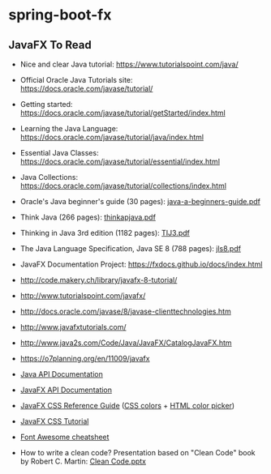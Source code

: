 # spring-boot-fx


## JavaFX To Read
* Nice and clear Java tutorial: https://www.tutorialspoint.com/java/
* Official Oracle Java Tutorials site: https://docs.oracle.com/javase/tutorial/ 
* Getting started: https://docs.oracle.com/javase/tutorial/getStarted/index.html
* Learning the Java Language: https://docs.oracle.com/javase/tutorial/java/index.html
* Essential Java Classes: https://docs.oracle.com/javase/tutorial/essential/index.html
* Java Collections: https://docs.oracle.com/javase/tutorial/collections/index.html
* Oracle's Java beginner's guide (30 pages): [java-a-beginners-guide.pdf](https://wikis.cern.ch/download/attachments/93552680/java-a-beginners-guide.pdf?version=1&modificationDate=1490865976000&api=v2)
* Think Java (266 pages): [thinkapjava.pdf](https://wikis.cern.ch/download/attachments/93552680/thinkapjava.pdf?version=1&modificationDate=1490866150000&api=v2)
* Thinking in Java 3rd edition (1182 pages): [TIJ3.pdf](https://wikis.cern.ch/download/attachments/93552680/TIJ3.pdf?version=1&modificationDate=1490866213000&api=v2)
* The Java Language Specification, Java SE 8 (788 pages): [jls8.pdf](https://wikis.cern.ch/download/attachments/93552680/jls8.pdf?version=1&modificationDate=1490866248000&api=v2)

* JavaFX Documentation Project: https://fxdocs.github.io/docs/index.html
* http://code.makery.ch/library/javafx-8-tutorial/
* http://www.tutorialspoint.com/javafx/
* http://docs.oracle.com/javase/8/javase-clienttechnologies.htm
* http://www.javafxtutorials.com/
* http://www.java2s.com/Code/Java/JavaFX/CatalogJavaFX.htm
* https://o7planning.org/en/11009/javafx

* [Java API Documentation](https://docs.oracle.com/javase/8/docs/api/)
* [JavaFX API Documentation](https://docs.oracle.com/javase/8/javafx/api/toc.htm)
* [JavaFX CSS Reference Guide](https://docs.oracle.com/javase/8/javafx/api/javafx/scene/doc-files/cssref.html) ([CSS colors](https://docs.oracle.com/javase/8/javafx/api/javafx/scene/doc-files/cssref.html#typecolor)  + [HTML color picker](https://html-color-codes.info/old/colorpicker.html))
* [JavaFX CSS Tutorial](https://docs.oracle.com/javafx/2/css_tutorial/jfxpub-css_tutorial.htm)
* [Font Awesome cheatsheet](https://fontawesome.com/cheatsheet)

* How to write a clean code? Presentation based on "Clean Code" book by Robert C. Martin: [Clean Code.pptx](https://wikis.cern.ch/download/attachments/94549250/Clean%20Code.pptx?version=1&modificationDate=1490886496000&api=v2)


		


